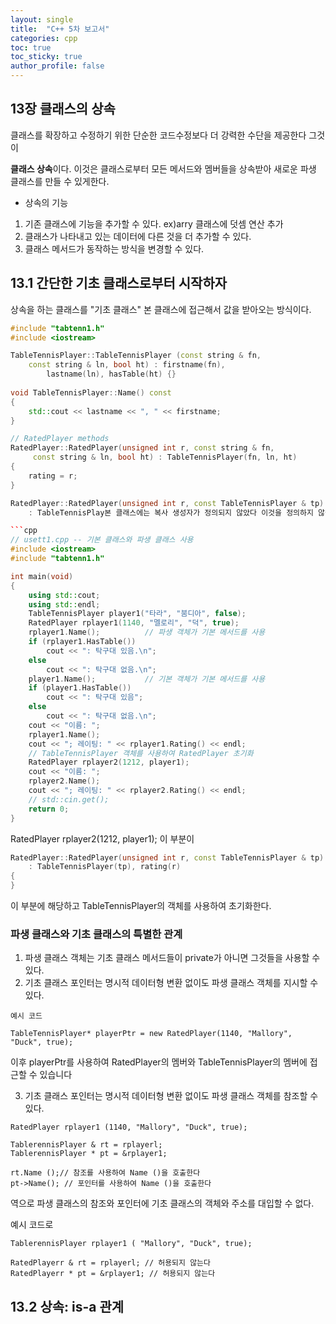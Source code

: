```yaml
---
layout: single
title:  "C++ 5차 보고서"
categories: cpp
toc: true
toc_sticky: true
author_profile: false
---
```


## 13장 클래스의 상속

클래스를 확장하고 수정하기 위한 단순한 코드수정보다 더 강력한 수단을 제공한다 그것이

**클래스 상속**이다. 이것은 클래스로부터 모든 메서드와 멤버들을 상속받아 새로운 파생 클래스를 만들 수 있게한다.

* 상속의 기능

1. 기존 클래스에 기능을 추가할 수 있다. ex)arry 클래스에 덧셈 연산 추가
2. 클래스가 나타내고 있는 데이터에 다른 것을 더 추가할 수 있다.
3. 클래스 메서드가 동작하는 방식을 변경할 수 있다.

## 13.1 간단한 기초 클래스로부터 시작하자

상속을 하는 클래스를 "기초 클래스" 본 클래스에 접근해서 값을 받아오는 방식이다.

```cpp
#include "tabtenn1.h"
#include <iostream>

TableTennisPlayer::TableTennisPlayer (const string & fn, 
    const string & ln, bool ht) : firstname(fn),
	    lastname(ln), hasTable(ht) {}
    
void TableTennisPlayer::Name() const
{
    std::cout << lastname << ", " << firstname;
}

// RatedPlayer methods
RatedPlayer::RatedPlayer(unsigned int r, const string & fn,
     const string & ln, bool ht) : TableTennisPlayer(fn, ln, ht)
{
    rating = r;
}

RatedPlayer::RatedPlayer(unsigned int r, const TableTennisPlayer & tp)
    : TableTennisPlay본 클래스에는 복사 생성자가 정의되지 않았다 이것을 정의하지 않을경우에 컴파일러가 복사 생성자를 자동으로 생성한다.

```cpp
// usett1.cpp -- 기본 클래스와 파생 클래스 사용
#include <iostream>
#include "tabtenn1.h"

int main(void)
{
    using std::cout;
    using std::endl;
    TableTennisPlayer player1("타라", "붐디아", false);
    RatedPlayer rplayer1(1140, "멜로리", "덕", true);
    rplayer1.Name();          // 파생 객체가 기본 메서드를 사용
    if (rplayer1.HasTable())
        cout << ": 탁구대 있음.\n";
    else
        cout << ": 탁구대 없음.\n";
    player1.Name();           // 기본 객체가 기본 메서드를 사용
    if (player1.HasTable())
        cout << ": 탁구대 있음";
    else
        cout << ": 탁구대 없음.\n";
    cout << "이름: ";
    rplayer1.Name();
    cout << "; 레이팅: " << rplayer1.Rating() << endl;
    // TableTennisPlayer 객체를 사용하여 RatedPlayer 초기화
    RatedPlayer rplayer2(1212, player1);
    cout << "이름: ";
    rplayer2.Name();
    cout << "; 레이팅: " << rplayer2.Rating() << endl;
    // std::cin.get();
    return 0;
}

```
 RatedPlayer rplayer2(1212, player1); 이 부분이 

```cpp
RatedPlayer::RatedPlayer(unsigned int r, const TableTennisPlayer & tp)
    : TableTennisPlayer(tp), rating(r)
{
}
```
이 부분에 해당하고 TableTennisPlayer의 객체를 사용하여 초기화한다.

### 파생 클래스와 기초 클래스의 특별한 관계

1. 파생 클래스 객체는 기초 클래스 메서드들이 private가 아니면 그것들을 사용할 수 있다.
2. 기초 클래스 포인터는 명시적 데이터형 변환 없이도 파생 클래스 객체를 지시할 수 있다.
```
예시 코드

TableTennisPlayer* playerPtr = new RatedPlayer(1140, "Mallory", "Duck", true);
```
이후 playerPtr를 사용하여 RatedPlayer의 멤버와 TableTennisPlayer의 멤버에 접근할 수 있습니다

3. 기초 클래스 포인터는 명시적 데이터형 변환 없이도 파생 클래스 객체를 참조할 수 있다.

```
RatedPlayer rplayer1 (1140, "Mallory", "Duck", true);

TablerennisPlayer & rt = rplayerl;
TablerennisPlayer * pt = &rplayer1;

rt.Name ();// 참조를 사용하여 Name ()을 호출한다
pt->Name(); // 포인터를 사용하여 Name ()을 호출한다
```

역으로 파생 클래스의 참조와 포인터에 기초 클래스의 객체와 주소를 대입할 수 없다.

예시 코드로

```
TablerennisPlayer rplayer1 ( "Mallory", "Duck", true);

RatedPlayerr & rt = rplayerl; // 허용되지 않는다
RatedPlayerr * pt = &rplayer1; // 허용되지 않는다
```
## 13.2 상속: is-a 관계


